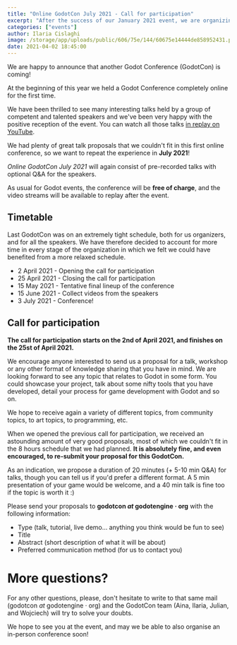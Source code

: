 ```yaml
---
title: "Online GodotCon July 2021 - Call for participation"
excerpt: "After the success of our January 2021 event, we are organizing another Online GodotCon in July 2021! You have until 25 April 2021 to send us your talk and demo proposals."
categories: ["events"]
author: Ilaria Cislaghi
image: /storage/app/uploads/public/606/75e/144/60675e14444de858952431.png
date: 2021-04-02 18:45:00
---
```


We are happy to announce that another Godot Conference (GodotCon) is coming!

At the beginning of this year we held a Godot Conference completely online for the first time.

We have been thrilled to see many interesting talks held by a group of competent and talented speakers and we've been very happy with the positive reception of the event. You can watch all those talks [in replay on YouTube](https://www.youtube.com/watch?v=t0mIvou44oc&list=PLeG_dAglpVo6ue-6s5XHJ6Jy_YSOpnwk5&index=1).

We had plenty of great talk proposals that we couldn't fit in this first online conference, so we want to repeat the experience in **July 2021**!

*Online GodotCon July 2021* will again consist of pre-recorded talks with optional Q&A for the speakers.

As usual for Godot events, the conference will be **free of charge**, and the video streams will be available to replay after the event. 

## Timetable

Last GodotCon was on an extremely tight schedule, both for us organizers, and for all the speakers. We have therefore decided to account for more time in every stage of the organization in which we felt we could have benefited from a more relaxed schedule.

- 2 April 2021 - Opening the call for participation
- 25 April 2021 - Closing the call for participation
- 15 May 2021 - Tentative final lineup of the conference
- 15 June 2021 - Collect videos from the speakers
- 3 July 2021 - Conference!

## Call for participation

**The call for participation starts on the 2nd of April 2021, and finishes on the 25st of April 2021.**

We encourage anyone interested to send us a proposal for a talk, workshop or any other format of knowledge sharing that you have in mind.
We are looking forward to see any topic that relates to Godot in some form. You could showcase your project, talk about some nifty tools that you have developed, detail your process for game development with Godot and so on. 

We hope to receive again a variety of different topics, from community topics, to art topics, to programming, etc. 

When we opened the previous call for participation, we received an astounding amount of very good proposals, most of which we couldn't fit in the 8 hours schedule that we had planned. **It is absolutely fine, and even encouraged, to re-submit your proposal for this GodotCon.**

As an indication, we propose a duration of 20 minutes (+ 5-10 min Q&A) for talks, though you can tell us if you'd prefer a different format. A 5 min presentation of your game would be welcome, and a 40 min talk is fine too if the topic is worth it :)

Please send your proposals to **godotcon *at* godotengine *·* org** with the following information:

- Type (talk, tutorial, live demo… anything you think would be fun to see)
- Title
- Abstract (short description of what it will be about)
- Preferred communication method (for us to contact you)

#  More questions?

For any other questions, please, don't hesitate to write to that same mail (godotcon *at* godotengine *·* org) and the GodotCon team (Aina, Ilaria, Julian, and Wojciech) will try to solve your doubts.

We hope to see you at the event, and may we be able to also organise an in-person conference soon!